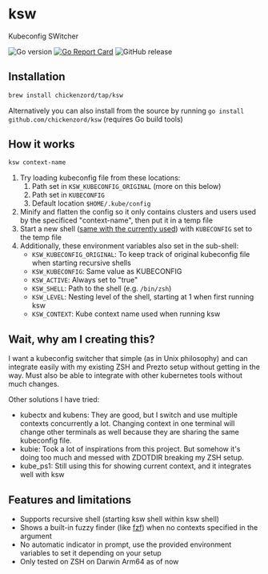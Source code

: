 # ksw

Kubeconfig SWitcher

![Go version](https://img.shields.io/github/go-mod/go-version/chickenzord/ksw)
[![Go Report Card](https://goreportcard.com/badge/github.com/chickenzord/ksw)](https://goreportcard.com/report/github.com/chickenzord/ksw)
![GitHub release](https://img.shields.io/github/v/release/chickenzord/ksw)


## Installation

```sh
brew install chickenzord/tap/ksw
```

Alternatively you can also install from the source by running `go install github.com/chickenzord/ksw` (requires Go build tools)

## How it works

```sh
ksw context-name
```

1. Try loading kubeconfig file from these locations:
   1. Path set in `KSW_KUBECONFIG_ORIGINAL` (more on this below)
   2. Path set in `KUBECONFIG`
   3. Default location `$HOME/.kube/config`
2. Minify and flatten the config so it only contains clusters and users used by the specificed "context-name", then put it in a temp file
3. Start a new shell ([same with the currently used](https://github.com/riywo/loginshell)) with `KUBECONFIG` set to the temp file
4. Additionally, these environment variables also set in the sub-shell:
   - `KSW_KUBECONFIG_ORIGINAL`: To keep track of original kubeconfig file when starting recursive shells
   - `KSW_KUBECONFIG`: Same value as KUBECONFIG
   - `KSW_ACTIVE`: Always set to "true"
   - `KSW_SHELL`: Path to the shell (e.g. `/bin/zsh`)
   - `KSW_LEVEL`: Nesting level of the shell, starting at 1 when first running ksw
   - `KSW_CONTEXT`: Kube context name used when running ksw

## Wait, why am I creating this?

I want a kubeconfig switcher that simple (as in Unix philosophy) and can integrate easily with my existing ZSH and Prezto setup without getting in the way. Must also be able to integrate with other kubernetes tools without much changes.

Other solutions I have tried:

- kubectx and kubens: They are good, but I switch and use multiple contexts concurrently a lot. Changing context in one terminal will change other terminals as well because they are sharing the same kubeconfig file.
- kubie: Took a lot of inspirations from this project. But somehow it's doing too much and messed with ZDOTDIR breaking my ZSH setup.
- kube_ps1: Still using this for showing current context, and it integrates well with ksw

## Features and limitations

- Supports recursive shell (starting ksw shell within ksw shell)
- Shows a built-in fuzzy finder (like [fzf](https://github.com/junegunn/fzf)) when no contexts specified in the argument
- No automatic indicator in prompt, use the provided environment variables to set it depending on your setup
- Only tested on ZSH on Darwin Arm64 as of now
